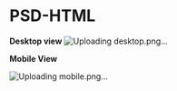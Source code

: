 # PSD-HTML

**Desktop view**
![Uploading desktop.png…]()


**Mobile View**

![Uploading mobile.png…]()
